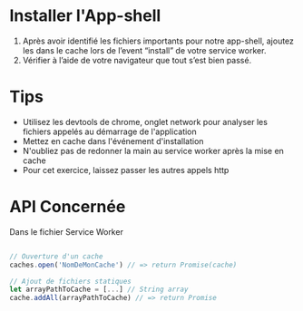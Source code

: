 # Installer l'App-shell

1. Après avoir identifié les fichiers importants pour notre app-shell, ajoutez les dans le cache lors de l’event “install” de votre service worker.
2. Vérifier à l’aide de votre navigateur que tout s’est bien passé.

# Tips

- Utilisez les devtools de chrome, onglet network pour analyser les fichiers appelés au démarrage de l'application
- Mettez en cache dans l'événement d'installation
- N'oubliez pas de redonner la main au service worker après la mise en cache
- Pour cet exercice, laissez passer les autres appels http

# API Concernée

Dans le fichier Service Worker

```javascript

// Ouverture d'un cache
caches.open('NomDeMonCache') // => return Promise(cache)

// Ajout de fichiers statiques
let arrayPathToCache = [...] // String array
cache.addAll(arrayPathToCache) // => return Promise
```

